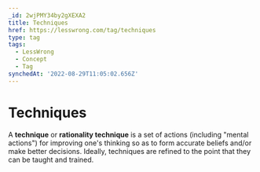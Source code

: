 ```yaml
---
_id: 2wjPMY34by2gXEXA2
title: Techniques
href: https://lesswrong.com/tag/techniques
type: tag
tags:
  - LessWrong
  - Concept
  - Tag
synchedAt: '2022-08-29T11:05:02.656Z'
---
```

# Techniques

A **technique** or **rationality technique** is a set of actions (including "mental actions") for improving one's thinking so as to form accurate beliefs and/or make better decisions. Ideally, techniques are refined to the point that they can be taught and trained.